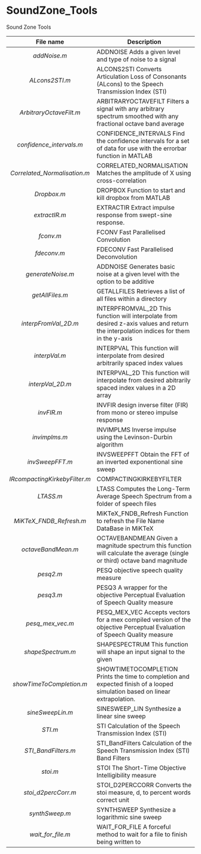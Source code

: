 # SoundZone_Tools
Sound Zone Tools

File name | Description
:--------:|------------
_addNoise.m_ | ADDNOISE Adds a given level and type of noise to a signal
_ALcons2STI.m_ | ALCONS2STI Converts Articulation Loss of Consonants (ALcons) to the Speech Transmission Index (STI)
_ArbitraryOctaveFilt.m_ | ARBITRARYOCTAVEFILT Filters a signal with any arbitrary spectrum smoothed with any fractional octave band average
_confidence_intervals.m_ | CONFIDENCE_INTERVALS Find the confidence intervals for a set of data for use with the errorbar function in MATLAB
_Correlated_Normalisation.m_ | CORRELATED_NORMALISATION Matches the amplitude of X using cross-correlation
_Dropbox.m_ | DROPBOX Function to start and kill dropbox from MATLAB
_extractIR.m_ | EXTRACTIR Extract impulse response from swept-sine response.
_fconv.m_ | FCONV Fast Parallelised Convolution
_fdeconv.m_ | FDECONV Fast Parallelised Deconvolution
_generateNoise.m_ | ADDNOISE Generates basic noise at a given level with the option to be additive
_getAllFiles.m_ | GETALLFILES Retrieves a list of all files within a directory
_interpFromVal_2D.m_ | INTERPFROMVAL_2D This function will interpolate from desired z-axis values and return the interpolation indices for them in the y-axis
_interpVal.m_ | INTERPVAL This function will interpolate from desired arbitrarily spaced index values
_interpVal_2D.m_ | INTERPVAL_2D This function will interpolate from desired abitrarily spaced index values in a 2D array
_invFIR.m_ | INVFIR design inverse filter (FIR) from mono or stereo impulse response
_invimplms.m_ | INVIMPLMS Inverse impulse using the Levinson-Durbin algorithm
_invSweepFFT.m_ | INVSWEEPFFT Obtain the FFT of an inverted exponentional sine sweep
_IRcompactingKirkebyFilter.m_ | COMPACTINGKIRKEBYFILTER
_LTASS.m_ | LTASS Computes the Long-Term Average Speech Spectrum from a folder of speech files
_MiKTeX_FNDB_Refresh.m_ | MiKTeX_FNDB_Refresh Function to refresh the File Name DataBase in MiKTeX
_octaveBandMean.m_ | OCTAVEBANDMEAN Given a magnitude spectrum this function will calculate the average (single or third) octave band magnitude
_pesq2.m_ | PESQ objective speech quality measure
_pesq3.m_ | PESQ3 A wrapper for the objective Perceptual Evaluation of Speech Quality measure
_pesq_mex_vec.m_ | PESQ_MEX_VEC Accepts vectors for a mex compiled version of the objective Perceptual Evaluation of Speech Quality measure
_shapeSpectrum.m_ | SHAPESPECTRUM This function will shape an input signal to the given
_showTimeToCompletion.m_ | SHOWTIMETOCOMPLETION Prints the time to completion and expected finish of a looped simulation based on linear extrapolation.
_sineSweepLin.m_ | SINESWEEP_LIN Synthesize a linear sine sweep
_STI.m_ | STI Calculation of the Speech Transmission Index (STI)
_STI_BandFilters.m_ | STI_BandFilters Calculation of the Speech Transmission Index (STI) Band Filters
_stoi.m_ | STOI The Short-Time Objective Intelligibility measure 
_stoi_d2percCorr.m_ | STOI_D2PERCCORR Converts the stoi measure, d, to percent words correct unit
_synthSweep.m_ | SYNTHSWEEP Synthesize a logarithmic sine sweep
_wait_for_file.m_ | WAIT_FOR_FILE A forceful method to wait for a file to finish being written to
